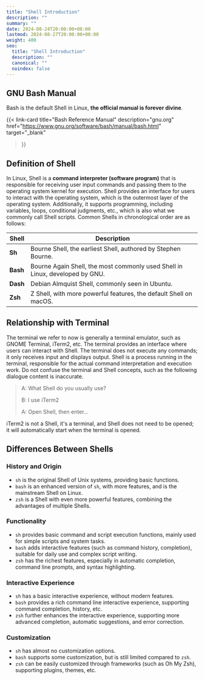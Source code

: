 ```yaml
---
title: "Shell Introduction"
description: ""
summary: ""
date: 2024-08-24T20:00:00+08:00
lastmod: 2024-08-27T20:00:00+08:00
weight: 400
seo:
  title: "Shell Introduction"
  description: ""
  canonical: ""
  noindex: false
---
```


## GNU Bash Manual

Bash is the default Shell in Linux, **the official manual is forever divine**.

{{< link-card
  title="Bash Reference Manual"
  description="gnu.org"
  href="https://www.gnu.org/software/bash/manual/bash.html"
  target="_blank"
>}}

## Definition of Shell

In Linux, Shell is a **command interpreter (software program)** that is responsible for receiving user input commands and passing them to the operating system kernel for execution.
Shell provides an interface for users to interact with the operating system, which is the outermost layer of the operating system.
Additionally, it supports programming, including variables, loops, conditional judgments, etc., which is also what we commonly call Shell scripts.
Common Shells in chronological order are as follows:

| Shell | Description |
| --- | --- |
| **Sh** | Bourne Shell, the earliest Shell, authored by Stephen Bourne. |
| **Bash** | Bourne Again Shell, the most commonly used Shell in Linux, developed by GNU. |
| **Dash** | Debian Almquist Shell, commonly seen in Ubuntu. |
| **Zsh** | Z Shell, with more powerful features, the default Shell on macOS. |

## Relationship with Terminal

The terminal we refer to now is generally a terminal emulator, such as GNOME Terminal, iTerm2, etc.
The terminal provides an interface where users can interact with Shell.
The terminal does not execute any commands; it only receives input and displays output.
Shell is a process running in the terminal, responsible for the actual command interpretation and execution work.
Do not confuse the terminal and Shell concepts, such as the following dialogue content is inaccurate.

> A: What Shell do you usually use?
>
> B: I use iTerm2
>
> A: Open Shell, then enter...

iTerm2 is not a Shell, it's a terminal, and Shell does not need to be opened; it will automatically start when the terminal is opened.

## Differences Between Shells

### History and Origin

* `sh` is the original Shell of Unix systems, providing basic functions.
* `bash` is an enhanced version of `sh`, with more features, and is the mainstream Shell on Linux.
* `zsh` is a Shell with even more powerful features, combining the advantages of multiple Shells.

### Functionality

* `sh` provides basic command and script execution functions, mainly used for simple scripts and system tasks.
* `bash` adds interactive features (such as command history, completion), suitable for daily use and complex script writing.
* `zsh` has the richest features, especially in automatic completion, command line prompts, and syntax highlighting.

### Interactive Experience

* `sh` has a basic interactive experience, without modern features.
* `bash` provides a rich command line interactive experience, supporting command completion, history, etc.
* `zsh` further enhances the interactive experience, supporting more advanced completion, automatic suggestions, and error correction.

### Customization

* `sh` has almost no customization options.
* `bash` supports some customization, but is still limited compared to `zsh`.
* `zsh` can be easily customized through frameworks (such as Oh My Zsh), supporting plugins, themes, etc.
